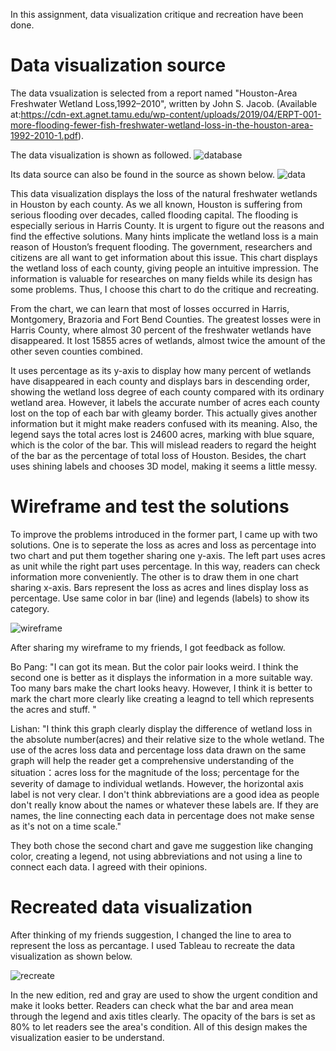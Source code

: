 In this assignment, data visualization critique and recreation have been done.
# Data visualization source
The data vsualization is selected from a report named "Houston-Area Freshwater Wetland Loss,1992–2010", written by John S. Jacob. 
(Available at:https://cdn-ext.agnet.tamu.edu/wp-content/uploads/2019/04/ERPT-001-more-flooding-fewer-fish-freshwater-wetland-loss-in-the-houston-area-1992-2010-1.pdf).

The data visualization is shown as followed.
![database](https://github.com/Zichen-Fan/zichen-portfolio/blob/master/dataviz.png)

Its data source can also be found in the source as shown below.
![data](https://github.com/Zichen-Fan/zichen-portfolio/blob/master/data.png)


This data visualization displays the loss of the natural freshwater wetlands in Houston by each county. As we all known, Houston is suffering from serious flooding over decades, called flooding capital. The flooding is especially serious in Harris County. It is urgent to figure out the reasons and find the effective solutions. Many hints implicate the wetland loss is a main reason of Houston’s frequent flooding. The government, researchers and citizens are all want to get information about this issue. This chart displays the wetland loss of each county, giving people an intuitive impression. The information is valuable for researches on many fields while its design has some problems. Thus, I choose this chart to do the critique and recreating.

From the chart, we can learn that most of losses occurred in Harris, Montgomery, Brazoria and Fort Bend Counties. The greatest losses were in Harris County, where almost 30 percent of the freshwater wetlands have disappeared. It lost 15855 acres of wetlands, almost twice the amount of the other seven counties combined. 

It uses percentage as its y-axis to display how many percent of wetlands have disappeared in each county and displays bars in descending order, showing the wetland loss degree of each county compared with its ordinary wetland area. 
However, it labels the accurate number of acres each county lost on the top of each bar with gleamy border. This actually gives another information but it might make readers confused with its meaning. 
Also, the legend says the total acres lost is 24600 acres, marking with blue square, which is the color of the bar. This will mislead readers to regard the height of the bar as the percentage of total loss of Houston. 
Besides, the chart uses shining labels and chooses 3D model, making it seems a little messy. 

# Wireframe and test the solutions
To improve the problems introduced in the former part, I came up with two solutions. One is to seperate the loss as acres and loss as percentage into two chart and put them together sharing one y-axis. The left part uses acres as unit while the right part uses percentage. In this way, readers can check information more conveniently. The other is to draw them in one chart sharing x-axis. Bars represent the loss as acres and lines display loss as percentage. Use same color in bar (line) and legends (labels) to show its category.

![wireframe](https://github.com/Zichen-Fan/zichen-portfolio/blob/master/wireframe.jpg)

After sharing my wireframe to my friends, I got feedback as follow.

Bo Pang:
"I can got its mean. But the color pair looks weird. I think the second one is better as it displays the information in a more suitable way. Too many bars make the chart looks heavy. However, I think it is better to mark the chart more clearly like creating a leagnd to tell which represents the acres and stuff. "

Lishan: 
"I think this graph clearly display the difference of wetland loss in the absolute number(acres) and their relative size to the whole wetland. The use of the acres loss data and percentage loss data drawn on the same graph will help the reader get a comprehensive understanding of the situation：acres loss for the magnitude of the loss; percentage for the severity of damage to individual wetlands. However, the horizontal axis label is not very clear. I don't think abbreviations are a good idea as people don't really know about the names or whatever these labels are. If they are names, the line connecting each data in percentage does not make sense as it's not on a time scale."

They both chose the second chart and gave me suggestion like changing color, creating a legend, not using abbreviations and not using a line to connect each data. I agreed with their opinions. 

# Recreated data visualization
After thinking of my friends suggestion, I changed the line to area to represent the loss as percantage. I used Tableau to recreate the data visualization as shown below.

![recreate](https://github.com/Zichen-Fan/zichen-portfolio/blob/master/recreate.png)

In the new edition, red and gray are used to show the urgent condition and make it looks better. Readers can check what the bar and area mean through the legend and axis titles clearly. The opacity of the bars is set as 80% to let readers see the area's condition. All of this design makes the visualization easier to be understand.



